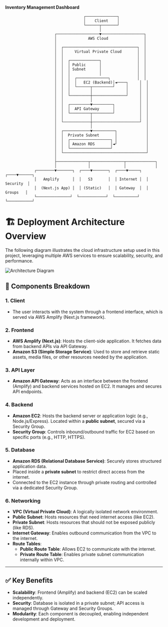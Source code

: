 **Inventory Management Dashboard**
                                       
                                       ┌──────────────┐
                                       │    Client    │
                                       └──────┬───────┘
                                              │
                          ┌───────────────────▼───────────────────┐
                          │              AWS Cloud                │
                          │                                       │
                          │  ┌─────────────────────────────────┐  │
                          │  │     Virtual Private Cloud       │  │
                          │  │                                 │  │
                          │  │  ┌─────────────┐                │  │
                          │  │  │ Public      │                │  │
                          │  │  │ Subnet      │                │  │
                          │  │  │             │                │  │
                          │  │  │  ┌──────────────┐            │  │
                          │  │  │  │   EC2 (Backend)│◄────┐     │  │
                          │  │  │  └──────┬─────────┘     │     │  │
                          │  │  │         │               │     │  │
                          │  │  └─────────┼───────────────┘     │  │
                          │  │            │                     │  │
                          │  │  ┌─────────▼─────────┐           │  │
                          │  │  │  API Gateway      │           │  │
                          │  │  └─────────┬─────────┘           │  │
                          │  │            │                     │  │
                          │  └────────────┼─────────────────────┘  │
                          │               │                        │
                          │  ┌────────────▼──────────┐             │
                          │  │  Private Subnet       │             │
                          │  │  ┌──────────────────┐ │             │
                          │  │  │ Amazon RDS       │◄┘             │
                          │  │  └──────────────────┘               │
                          │  └─────────────────────────────────────┘
                          │
                          ├──────────────┬───────────────┬─────────────┐
                          │              │               │             │
                 ┌────────▼───────┐  ┌────▼───────┐  ┌────▼─────┐  ┌────▼──────┐
                 │   Amplify      │  │   S3       │  │ Internet │  │ Security  │
                 │  (Next.js App) │  │ (Static)   │  │ Gateway  │  │  Groups   │
                 └───────────────┘  └────────────┘  └──────────┘  └───────────┘

# 🏗️ Deployment Architecture Overview

The following diagram illustrates the cloud infrastructure setup used in this project, leveraging multiple AWS services to ensure scalability, security, and performance.

![Architecture Diagram](./path/to/your/image.png)

## 🧩 Components Breakdown

### 1. **Client**
- The user interacts with the system through a frontend interface, which is served via AWS Amplify (Next.js framework).

### 2. **Frontend**
- **AWS Amplify (Next.js)**: Hosts the client-side application. It fetches data from backend APIs via API Gateway.
- **Amazon S3 (Simple Storage Service)**: Used to store and retrieve static assets, media files, or other resources needed by the application.

### 3. **API Layer**
- **Amazon API Gateway**: Acts as an interface between the frontend (Amplify) and backend services hosted on EC2. It manages and secures API endpoints.

### 4. **Backend**
- **Amazon EC2**: Hosts the backend server or application logic (e.g., Node.js/Express). Located within a **public subnet**, secured via a Security Group.
- **Security Group**: Controls inbound/outbound traffic for EC2 based on specific ports (e.g., HTTP, HTTPS).

### 5. **Database**
- **Amazon RDS (Relational Database Service)**: Securely stores structured application data.
- Placed inside a **private subnet** to restrict direct access from the internet.
- Connected to the EC2 instance through private routing and controlled via a dedicated Security Group.

### 6. **Networking**
- **VPC (Virtual Private Cloud)**: A logically isolated network environment.
- **Public Subnet**: Hosts resources that need internet access (like EC2).
- **Private Subnet**: Hosts resources that should not be exposed publicly (like RDS).
- **Internet Gateway**: Enables outbound communication from the VPC to the internet.
- **Route Tables**:
  - **Public Route Table**: Allows EC2 to communicate with the internet.
  - **Private Route Table**: Enables private subnet communication internally within VPC.

---

## ✅ Key Benefits

- **Scalability**: Frontend (Amplify) and backend (EC2) can be scaled independently.
- **Security**: Database is isolated in a private subnet; API access is managed through Gateway and Security Groups.
- **Modularity**: Each component is decoupled, enabling independent development and deployment.

